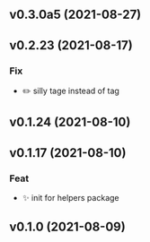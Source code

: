 ## v0.3.0a5 (2021-08-27)

## v0.2.23 (2021-08-17)

### Fix

- :pencil2: silly tage instead of tag

## v0.1.24 (2021-08-10)

## v0.1.17 (2021-08-10)

### Feat

- :sparkles: init for helpers package

## v0.1.0 (2021-08-09)
